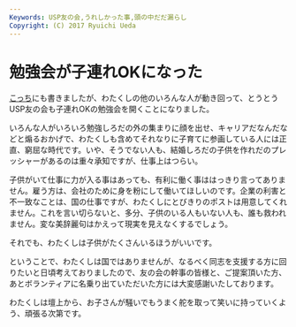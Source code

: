```yaml
---
Keywords: USP友の会,うれしかった事,頭の中だだ漏らし
Copyright: (C) 2017 Ryuichi Ueda
---
```


# 勉強会が子連れOKになった
<a href="http://www.usptomo.com/PAGE=20130328USPSTUDY" target="_blank">こっち</a>にも書きましたが、わたくしの他のいろんな人が動き回って、とうとうUSP友の会も子連れOKの勉強会を開くことになりました。

いろんな人がいろいろ勉強しろだの外の集まりに顔を出せ、キャリアだなんだなどと煽るおかげで、わたくしも含めてそれなりに子育てに参画している人には正直、窮屈な時代です。いや、そうでない人も、結婚しろだの子供を作れだのプレッシャーがあるのは重々承知ですが、仕事上はつらい。

子供がいて仕事に力が入る事はあっても、有利に働く事ははっきり言ってありません。雇う方は、会社のために身を粉にして働いてほしいのです。企業の利害と不一致なことは、国の仕事ですが、わたくしにとびきりのポストは用意してくれません。これを言い切らないと、多分、子供のいる人もいない人も、誰も救われません。変な美辞麗句はかえって現実を見えなくするでしょう。

それでも、わたくしは子供がたくさんいるほうがいいです。

ということで、わたくしは国ではありませんが、なるべく同志を支援する方に回りたいと日頃考えておりましたので、友の会の幹事の皆様と、ご提案頂いた方、あとボランティアに名乗り出ていただいた方には大変感謝いたしております。

わたくしは壇上から、お子さんが騒いでもうまく舵を取って笑いに持っていくよう、頑張る次第です。
